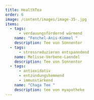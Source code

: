 ```yaml
---
title: HealthTea
order: 6
image: /content/images/image-35-.jpg
items:
  - tags:
      - verdauungsfördernd wärmend
    name: "Fenchel-Anis-Kümmel "
    description: Tee von Sonnentor
  - tags:
      - stressreduzieren entspanndend
    name: Melisse-Verbene-Laendel
    description: Tee von Sonnentor
  - tags:
      - antioxidativ
      - entzündungshemmend
      - immunstärkend
    name: "Chaga Tee "
    description: tee von myapotheke
---
```

